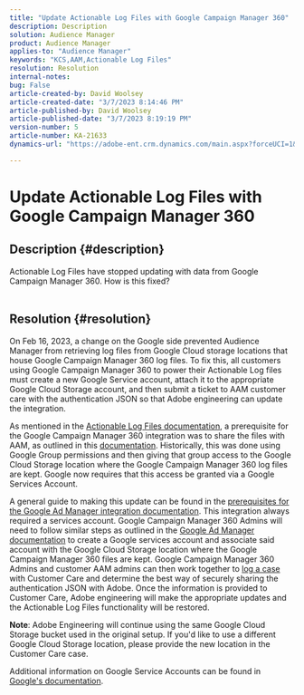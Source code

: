 ```yaml
---
title: "Update Actionable Log Files with Google Campaign Manager 360"
description: Description
solution: Audience Manager
product: Audience Manager
applies-to: "Audience Manager"
keywords: "KCS,AAM,Actionable Log Files"
resolution: Resolution
internal-notes: 
bug: False
article-created-by: David Woolsey
article-created-date: "3/7/2023 8:14:46 PM"
article-published-by: David Woolsey
article-published-date: "3/7/2023 8:19:19 PM"
version-number: 5
article-number: KA-21633
dynamics-url: "https://adobe-ent.crm.dynamics.com/main.aspx?forceUCI=1&pagetype=entityrecord&etn=knowledgearticle&id=3ce4b3b1-24bd-ed11-83fe-6045bd006e5a"

---
```

# Update Actionable Log Files with Google Campaign Manager 360

## Description {#description}

Actionable Log Files have stopped updating with data from Google Campaign Manager 360. How is this fixed?
<br> 

## Resolution {#resolution}


On Feb 16, 2023, a change on the Google side prevented Audience Manager from retrieving log files from Google Cloud storage locations that house Google Campaign Manager 360 log files. To fix this, all customers using Google Campaign Manager 360 to power their Actionable Log files must create a new Google Service account, attach it to the appropriate Google Cloud Storage account, and then submit a ticket to AAM customer care with the authentication JSON so that Adobe engineering can update the integration.

As mentioned in the [Actionable Log Files documentation](https://experienceleague.adobe.com/docs/audience-manager/user-guide/implementation-integration-guides/media-data-integration/actionable-log-files.html?lang=en), a prerequisite for the Google Campaign Manager 360 integration was to share the files with AAM, as outlined in this [documentation](https://experienceleague.adobe.com/docs/audience-manager/user-guide/reporting/audience-optimization-reports/audience-optimization-advertisers/import-dcm.html?lang=en). Historically, this was done using Google Group permissions and then giving that group access to the Google Cloud Storage location where the Google Campaign Manager 360 log files are kept. Google now requires that this access be granted via a Google Services Account.

A general guide to making this update can be found in the [prerequisites for the Google Ad Manager integration documentation](https://experienceleague.adobe.com/docs/audience-manager/user-guide/reporting/audience-optimization-reports/audience-optimization-publishers/import-dfp.html?lang=en). This integration always required a services account. Google Campaign Manager 360 Admins will need to follow similar steps as outlined in the [Google Ad Manager documentation](https://experienceleague.adobe.com/docs/audience-manager/user-guide/reporting/audience-optimization-reports/audience-optimization-publishers/import-dfp.html?lang=en) to create a Google services account and associate said account with the Google Cloud Storage location where the Google Campaign Manager 360 files are kept. Google Campaign Manager 360 Admins and customer AAM admins can then work together to [log a case](https://experienceleague.adobe.com/docs/customer-one/using/home.html) with Customer Care and determine the best way of securely sharing the authentication JSON with Adobe. Once the information is provided to Customer Care, Adobe engineering will make the appropriate updates and the Actionable Log Files functionality will be restored.

<b>Note</b>: Adobe Engineering will continue using the same Google Cloud Storage bucket used in the original setup. If you'd like to use a different Google Cloud Storage location, please provide the new location in the Customer Care case.

Additional information on Google Service Accounts can be found in [Google's documentation](https://cloud.google.com/iam/docs/service-accounts-create#creating_a_service_account).
